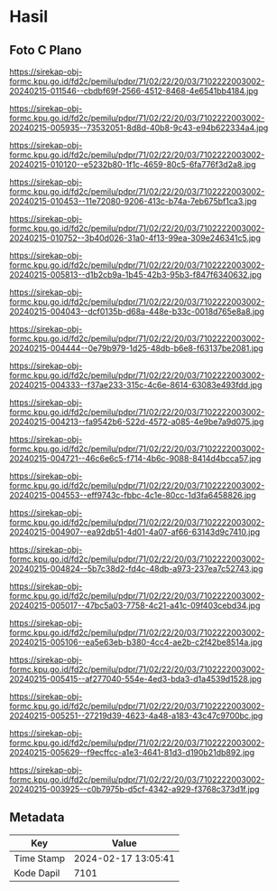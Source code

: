 # Hasil

## Foto C Plano

https://sirekap-obj-formc.kpu.go.id/fd2c/pemilu/pdpr/71/02/22/20/03/7102222003002-20240215-011546--cbdbf69f-2566-4512-8468-4e6541bb4184.jpg

https://sirekap-obj-formc.kpu.go.id/fd2c/pemilu/pdpr/71/02/22/20/03/7102222003002-20240215-005935--73532051-8d8d-40b8-9c43-e94b622334a4.jpg

https://sirekap-obj-formc.kpu.go.id/fd2c/pemilu/pdpr/71/02/22/20/03/7102222003002-20240215-010120--e5232b80-1f1c-4659-80c5-6fa776f3d2a8.jpg

https://sirekap-obj-formc.kpu.go.id/fd2c/pemilu/pdpr/71/02/22/20/03/7102222003002-20240215-010453--11e72080-9206-413c-b74a-7eb675bf1ca3.jpg

https://sirekap-obj-formc.kpu.go.id/fd2c/pemilu/pdpr/71/02/22/20/03/7102222003002-20240215-010752--3b40d026-31a0-4f13-99ea-309e246341c5.jpg

https://sirekap-obj-formc.kpu.go.id/fd2c/pemilu/pdpr/71/02/22/20/03/7102222003002-20240215-005813--d1b2cb9a-1b45-42b3-95b3-f847f6340632.jpg

https://sirekap-obj-formc.kpu.go.id/fd2c/pemilu/pdpr/71/02/22/20/03/7102222003002-20240215-004043--dcf0135b-d68a-448e-b33c-0018d765e8a8.jpg

https://sirekap-obj-formc.kpu.go.id/fd2c/pemilu/pdpr/71/02/22/20/03/7102222003002-20240215-004444--0e79b979-1d25-48db-b6e8-f63137be2081.jpg

https://sirekap-obj-formc.kpu.go.id/fd2c/pemilu/pdpr/71/02/22/20/03/7102222003002-20240215-004333--f37ae233-315c-4c6e-8614-63083e493fdd.jpg

https://sirekap-obj-formc.kpu.go.id/fd2c/pemilu/pdpr/71/02/22/20/03/7102222003002-20240215-004213--fa9542b6-522d-4572-a085-4e9be7a9d075.jpg

https://sirekap-obj-formc.kpu.go.id/fd2c/pemilu/pdpr/71/02/22/20/03/7102222003002-20240215-004721--46c6e6c5-f714-4b6c-9088-8414d4bcca57.jpg

https://sirekap-obj-formc.kpu.go.id/fd2c/pemilu/pdpr/71/02/22/20/03/7102222003002-20240215-004553--eff9743c-fbbc-4c1e-80cc-1d3fa6458826.jpg

https://sirekap-obj-formc.kpu.go.id/fd2c/pemilu/pdpr/71/02/22/20/03/7102222003002-20240215-004907--ea92db51-4d01-4a07-af66-63143d9c7410.jpg

https://sirekap-obj-formc.kpu.go.id/fd2c/pemilu/pdpr/71/02/22/20/03/7102222003002-20240215-004824--5b7c38d2-fd4c-48db-a973-237ea7c52743.jpg

https://sirekap-obj-formc.kpu.go.id/fd2c/pemilu/pdpr/71/02/22/20/03/7102222003002-20240215-005017--47bc5a03-7758-4c21-a41c-09f403cebd34.jpg

https://sirekap-obj-formc.kpu.go.id/fd2c/pemilu/pdpr/71/02/22/20/03/7102222003002-20240215-005106--ea5e63eb-b380-4cc4-ae2b-c2f42be8514a.jpg

https://sirekap-obj-formc.kpu.go.id/fd2c/pemilu/pdpr/71/02/22/20/03/7102222003002-20240215-005415--af277040-554e-4ed3-bda3-d1a4539d1528.jpg

https://sirekap-obj-formc.kpu.go.id/fd2c/pemilu/pdpr/71/02/22/20/03/7102222003002-20240215-005251--27219d39-4623-4a48-a183-43c47c9700bc.jpg

https://sirekap-obj-formc.kpu.go.id/fd2c/pemilu/pdpr/71/02/22/20/03/7102222003002-20240215-005629--f9ecffcc-a1e3-4641-81d3-d190b21db892.jpg

https://sirekap-obj-formc.kpu.go.id/fd2c/pemilu/pdpr/71/02/22/20/03/7102222003002-20240215-003925--c0b7975b-d5cf-4342-a929-f3768c373d1f.jpg


## Metadata

| Key        | Value               |
| ---------- | ------------------- |
| Time Stamp | 2024-02-17 13:05:41 |
| Kode Dapil | 7101                |



